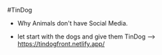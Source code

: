 #TinDog
- Why Animals don't have Social Media.

- let start with the dogs and give them TinDog --> https://tindogfront.netlify.app/

